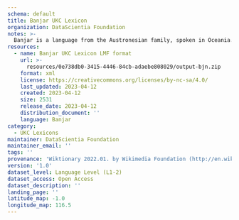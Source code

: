 ```yaml
---
schema: default
title: Banjar UKC Lexicon
organization: DataScientia Foundation
notes: >-
  Banjar is a language from the Austronesian family, spoken in Oceania. The UKC Lexicon of Banjar is represented as a lexico-semantic network. It consists of words, word senses, synsets, as well as sense-level and synset-level relationships.
resources:
  - name: Banjar UKC Lexicon LMF format
    url: >-
      resources/0e738db0-3415-4446-84cb-adaebe808029/output-bjn.zip
    format: xml
    license: https://creativecommons.org/licenses/by-nc-sa/4.0/
    last_updated: 2023-04-12
    created: 2023-04-12
    size: 2531
    release_date: 2023-04-12
    distribution_document: ''
    language: Banjar
category:
  - UKC Lexicons
maintainer: DataScientia Foundation
maintainer_email: ''
tags: ''
provenance: 'Wiktionary 2022.01. by Wikimedia Foundation (http://en.wiktionary.org); CogNet 2.1 by Khuyagbaatar Batsuren, National University of Mongolia (http://cognet.ukc.disi.unitn.it); Princeton WordNet 2.1 by Princeton University (https://wordnet.princeton.edu)'
version: '1.0'
dataset_level: Language Level (L1-2)
dataset_access: Open Access
dataset_description: ''
landing_page: ''
latitude_map: -1.0
longitude_map: 116.5
---
```

